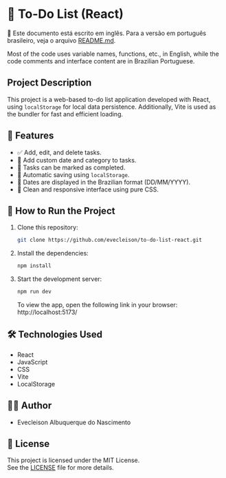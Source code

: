 # 📝 To-Do List (React)

📌 Este documento está escrito em inglês. Para a versão em português brasileiro, veja o arquivo [README.md](./README.md).

Most of the code uses variable names, functions, etc., in English, while the code comments and interface content are in Brazilian Portuguese.

## Project Description

This project is a web-based to-do list application developed with React, using `localStorage` for local data persistence. Additionally, Vite is used as the bundler for fast and efficient loading.

## :hammer: Features

- ✅ Add, edit, and delete tasks.
- 📅 Add custom date and category to tasks.
- 📌 Tasks can be marked as completed.
- 💾 Automatic saving using `localStorage`.
- 📆 Dates are displayed in the Brazilian format (DD/MM/YYYY).
- 🎯 Clean and responsive interface using pure CSS.

## 🚀 How to Run the Project

1. Clone this repository:
    ```bash
    git clone https://github.com/evecleison/to-do-list-react.git
    ```
2. Install the dependencies:
    ```bash
    npm install
    ```
3. Start the development server:
    ```bash
    npm run dev
    ```
    To view the app, open the following link in your browser: http://localhost:5173/

## 🛠️ Technologies Used

- React
- JavaScript
- CSS
- Vite
- LocalStorage

## 👨‍💻 Author

- Evecleison Albuquerque do Nascimento

## 📄 License

This project is licensed under the MIT License.  
See the [LICENSE](./LICENSE) file for more details.
